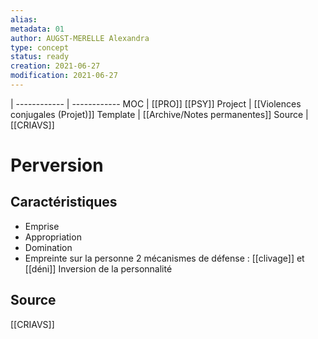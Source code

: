 ```yaml
---
alias:
metadata: 01
author: AUGST-MERELLE Alexandra
type: concept
status: ready
creation: 2021-06-27
modification: 2021-06-27
---
```

 | 
------------ | ------------
MOC | [[PRO]] [[PSY]]
Project | [[Violences conjugales (Projet)]]
Template | [[Archive/Notes permanentes]]
Source | [[CRIAVS]]
# Perversion
## Caractéristiques
- Emprise
- Appropriation
- Domination
- Empreinte sur la personne
2 mécanismes de défense : [[clivage]] et [[déni]]
Inversion de la personnalité
## Source
[[CRIAVS]]